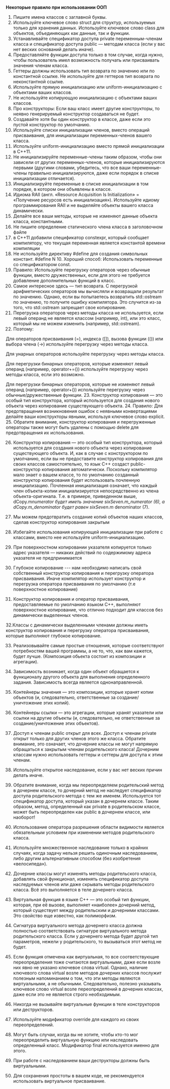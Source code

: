 **Некоторые правило при использовании ООП**

1. Пишите имена классов с заглавной буквы.
2. Используйте ключевое слово struct для структур, используемых только для хранения данных. Используйте ключевое слово class для объектов, объединяющих как данные, так и функции.
3. Устанавливайте спецификатор доступа private переменным-членам класса и спецификатор доступа public — методам класса (если у вас нет веских оснований делать иначе).
4. Предоставляйте функции доступа только в том случае, когда нужно, чтобы пользователь имел возможность получать или присваивать значения членам класса.
5. Геттеры должны использовать тип возврата по значению или по константной ссылке. Не используйте для геттеров тип возврата по неконстантной ссылке.
6. Используйте прямую инициализацию или uniform-инициализацию с объектами ваших классов.
7. Не используйте копирующую инициализацию с объектами ваших классов.
8. Про конструкторы: Если ваш класс имеет другие конструкторы, то неявно генерируемый конструктор создаваться не будет.
9. Создавайте хотя бы один конструктор в классе, даже если это пустой конструктор по умолчанию.
10. Используйте списки инициализации членов, вместо операций присваивания, для инициализации переменных-членов вашего класса.
11. Используйте uniform-инициализацию вместо прямой инициализации в C++11.
12. Не инициализируйте переменные-члены таким образом, чтобы они зависели от других переменных-членов, которые инициализируются первыми (другими словами, убедитесь, что все ваши переменные-члены правильно инициализируются, даже если порядок в списке инициализации отличается).
13. Инициализируйте переменные в списке инициализации в том порядке, в котором они объявлены в классе.
14. Идиома RAII (англ. «Resource Acquisition Is Initialization» = «Получение ресурсов есть инициализация»). Используйте идиому программирования RAII и не выделяйте объекты вашего класса динамически.
15. Делайте все ваши методы, которые не изменяют данные объекта класса, константными.
16. Не пишите определение статического члена класса в заголовочном файле
17. в C++11 добавили спецификатор constexpr, который сообщает компилятору, что текущая переменная является константой времени компиляции
18. Не используйте директиву #define для создания символьных констант. #define N 10. Хороший способ: Использовать переменные со спецификатором const.
19. Правило: Используйте перегрузку операторов через обычные функции, вместо дружественных, если для этого не требуется добавление дополнительных функций в класс.
20. Самое интересное здесь — тип возврата. С перегрузкой арифметических операторов мы вычисляли и возвращали результат по значению. Однако, если вы попытаетесь возвратить std::ostream по значению, то получите ошибку компилятора. Это случится из-за того, что std::ostream запрещает свое копирование.
21. Перегрузка операторов через методы класса не используется, если левый операнд не является классом (например, int), или это класс, который мы не можем изменить (например, std::ostream).
22. Поэтому:

Для операторов присваивания (=), индекса ([]), вызова функции (()) или выбора члена (->) используйте перегрузку через методы класса.

Для унарных операторов используйте перегрузку через методы класса.

Для перегрузки бинарных операторов, которые изменяют левый операнд (например, operator+=()) используйте перегрузку через методы класса, если это возможно.

Для перегрузки бинарных операторов, которые не изменяют левый операнд (например, operator+()) используйте перегрузку через обычные/дружественные функции. 23. Конструктор копирования — это особый тип конструктора, который используется для создания нового объекта через копирование существующего объекта. 24. Правило: Для предотвращения возникновения ошибок с неявными конвертациями делайте ваши конструкторы явными, используя ключевое слово explicit. 25. Обратите внимание, конструктор копирования и перегруженные операторы также могут быть удалены с помощью delete для предотвращения их использования.

26. Конструктор копирования — это особый тип конструктора, который используется для создания нового объекта через копирование существующего объекта. И, как в случае с конструктором по умолчанию, если вы не предоставите конструктор копирования для своих классов самостоятельно, то язык C++ создаст public-конструктор копирования автоматически. Поскольку компилятор мало знает о вашем классе, то по умолчанию созданный конструктор копирования будет использовать почленную инициализацию. Почленная инициализация означает, что каждый член объекта-копии инициализируется непосредственно из члена объекта-оригинала. Т.е. в примере, приведенном выше, dCopy.m*numerator будет иметь значение sixSeven.m_numerator (6), а dCopy.m_denominator будет равен sixSeven.m* denominator (7).

27. Мы можем предотвратить создание копий объектов наших классов, сделав конструктор копирования закрытым

28. Избегайте использования копирующей инициализации при работе с классами, вместо нее используйте uniform-инициализацию.

29. При поверхностном копировании указателя копируется только адрес указателя — никаких действий по содержимому адреса указателя не предпринимается
30. Глубокое копирование --- нам необходимо написать свой собственный конструктор копирования и перегрузку оператора присваивания. Иначе компилятор использует конструктор и перегрузка оператора присваивания по умолчанию (т.е поверхностное копирование)
31. Конструктор копирования и оператор присваивания, предоставляемые по умолчанию языком C++, выполняют поверхностное копирование, что отлично подходит для классов без динамически выделенных членов.

32.Классы с динамически выделенными членами должны иметь конструктор копирования и перегрузку оператора присваивания, которые выполняют глубокое копирование.

33. Реализовывайте самые простые отношения, которые соответствуют потребностям вашей программы, а не то, что, как вам кажется, будет лучше. (Композиция обьекта состоит из композиции и агрегации).

34. Зависимость возникает, когда один объект обращается к функционалу другого объекта для выполнения определенного задания. Зависимость всегда является однонаправленной.

35. Контейнеры значения — это композиции, которые хранят копии объектов (и, следовательно, ответственные за создание/уничтожение этих копий).
36. Контейнеры ссылки — это агрегации, которые хранят указатели или ссылки на другие объекты (и, следовательно, не ответственные за создание/уничтожение этих объектов).

37. Доступ к членам public открыт для всех. Доступ к членам private открыт только для других членов этого же класса. Обратите внимание, это означает, что дочерние классы не могут напрямую обращаться к закрытым членам родительского класса! Дочерним классам нужно использовать геттеры и сеттеры для доступа к этим членам.

38. Используйте открытое наследование, если у вас нет веских причин делать иначе.

39. Обратите внимание, когда мы переопределяем родительский метод в дочернем классе, то дочерний метод не наследует спецификатор доступа родительского метода с тем же именем. Используется тот спецификатор доступа, который указан в дочернем классе. Таким образом, метод, определенный как private в родительском классе, может быть переопределен как public в дочернем классе, или наоборот!
40. Использование оператора разрешения области видимости является обязательным условием при изменении методов родительского класса.
41. Используйте множественное наследование только в крайних случаях, когда задачу нельзя решить одиночным наследованием, либо другим альтернативным способом (без изобретения «велосипеда»).

42. Дочерние классы могут изменять методы родительского класса, добавлять свой функционал, изменять спецификатор доступа наследуемых членов или даже скрывать методы родительского класса. Всё это выполняется в теле дочернего класса.

43. Виртуальная функция в языке С++ — это особый тип функции, которая, при её вызове, выполняет «наиболее» дочерний метод, который существует между родительским и дочерними классами. Это свойство еще известно, как полиморфизм.

44. Сигнатура виртуального метода дочернего класса должна полностью соответствовать сигнатуре виртуального метода родительского класса. Если у дочернего метода будет другой тип параметров, нежели у родительского, то вызываться этот метод не будет.

45. Если функция отмечена как виртуальная, то все соответствующие переопределения тоже считаются виртуальными, даже если возле них явно не указано ключевое слова virtual. Однако, наличие ключевого слова virtual возле методов дочерних классов послужит полезным напоминанием о том, что эти методы являются виртуальными, а не обычными. Следовательно, полезно указывать ключевое слово virtual возле переопределений в дочерних классах, даже если это не является строго необходимым.

46. Никогда не вызывайте виртуальные функции в теле конструкторов или деструкторов.
47. Используйте модификатор override для каждого из своих переопределений.
48. Могут быть случаи, когда вы не хотите, чтобы кто-то мог переопределить виртуальную функцию или наследовать определенный класс. Модификатор final используется именно для этого.
49. При работе с наследованием ваши деструкторы должны быть виртуальными.
50. Для сохранения простоты в вашем коде, не рекомендуется использовать виртуальное присваивание.
